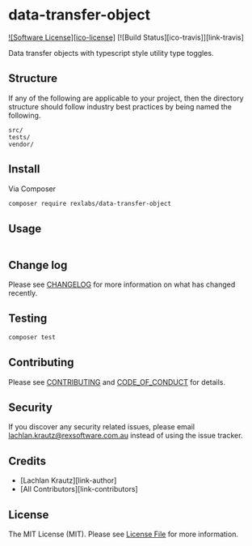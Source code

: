 # data-transfer-object

[![Software License][ico-license]](LICENSE.md)
[![Build Status][ico-travis]][link-travis]

Data transfer objects with typescript style utility type toggles.

## Structure

If any of the following are applicable to your project, then the directory structure should follow industry best practices by being named the following.

```
src/
tests/
vendor/
```

## Install

Via Composer

``` bash
composer require rexlabs/data-transfer-object
```

## Usage

``` php
```

## Change log

Please see [CHANGELOG](CHANGELOG.md) for more information on what has changed recently.

## Testing

``` bash
composer test
```

## Contributing

Please see [CONTRIBUTING](CONTRIBUTING.md) and [CODE_OF_CONDUCT](CODE_OF_CONDUCT.md) for details.

## Security

If you discover any security related issues, please email lachlan.krautz@rexsoftware.com.au instead of using the issue tracker.

## Credits

- [Lachlan Krautz][link-author]
- [All Contributors][link-contributors]

## License

The MIT License (MIT). Please see [License File](LICENSE.md) for more information.
